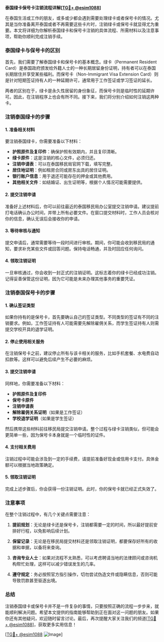 **泰国绿卡保号卡注销流程详解[[TG💪+ @esim1088](https://t.me/s/esim1088)]**

在泰国生活或工作的朋友，或多或少都会遇到需要处理绿卡或者保号卡的情况。尤其是当你准备离开泰国或者不再需要这些卡片时，注销绿卡或保号卡就显得尤为重要。本文将详细为你解析泰国绿卡和保号卡注销的具体流程、所需材料以及注意事项，帮助你顺利完成注销手续。

### 泰国绿卡与保号卡的区别

首先，我们需要了解泰国绿卡和保号卡的基本概念。绿卡（Permanent Resident Card）是泰国政府颁发给外籍人士的一种长期居留身份证明，持有者可以在泰国长期居住并享受某些福利。而保号卡（Non-Immigrant Visa Extension Card）则是针对短期签证持有人的一种延期许可，通常用于工作签证或学习签证的延长。

两者的区别在于，绿卡是永久性居留的身份象征，而保号卡则是临时性的延期许可。因此，在注销程序上也会有所不同。接下来，我们将分别介绍如何注销这两种卡。

### 注销泰国绿卡的步骤

#### 1. 准备相关材料

要注销泰国绿卡，你需要准备以下材料：

- **护照原件及复印件**：确保护照有效期内，并且复印清晰。
- **绿卡原件**：这是注销的核心文件，必须归还。
- **注销申请表**：可以在泰国移民局官网下载，填写完整。
- **居住地证明**：例如租房合同或房东出具的居住证明。
- **银行账户信息**：用于退还可能存在的押金或其他费用。
- **其他相关文件**：如结婚证、出生证明等，根据个人情况可能需要提供。

#### 2. 提交注销申请

准备好上述材料后，你可以前往最近的泰国移民局办公室提交注销申请。建议提前打电话确认办公时间，并带上所有必要文件。在窗口提交材料时，工作人员会核对你的信息，确认无误后会接收你的申请。

#### 3. 等待审核与通知

提交申请后，通常需要等待一段时间进行审核。期间，你可能会收到移民局的通知，要求补充某些文件或回答问题。保持电话畅通，并及时回应任何询问。

#### 4. 领取注销证明

一旦审核通过，你会收到一封正式的注销证明。这标志着你的绿卡已经成功注销。记得妥善保管这份证明，因为它可能是未来办理其他事务的重要凭证。

### 注销泰国保号卡的步骤

#### 1. 确认签证类型

如果你持有的是保号卡，首先要确认自己的签证类型。不同类型的签证有不同的注销要求。例如，工作签证持有人可能需要先解除雇佣关系，而学生签证持有人则需提交学校开具的退学证明。

#### 2. 停止使用相关服务

在注销保号卡之前，建议停止所有与该卡相关的服务，比如手机套餐、水电费自动扣款等。这样可以避免后续产生不必要的麻烦。

#### 3. 提交注销申请

同样地，你需要准备以下材料：

- **护照原件及复印件**
- **保号卡原件**
- **注销申请表**
- **解除雇佣关系证明**（如果是工作签证）
- **学校退学证明**（如果是学生签证）

然后携带这些材料前往移民局提交注销申请。整个过程与绿卡注销类似，但可能会更简单一些，因为保号卡本身就是一个临时性的证件。

#### 4. 支付相关费用

注销过程中可能会涉及到一定的手续费，请提前准备好现金或信用卡支付。具体金额可以根据当地政策确定。

#### 5. 领取注销证明

完成上述步骤后，你会获得一份注销证明。此时，你的保号卡就已经正式失效了。

### 注意事项

在整个注销过程中，有几个关键点需要注意：

1. **提前规划**：无论是绿卡还是保号卡，注销都需要一定的时间，所以最好提前安排好行程，以免影响后续计划。
   
2. **保留记录**：无论是在移民局提交材料还是领取注销证明，都要保存好所有的收据和单据，以备将来查询。

3. **咨询专业人士**：如果对流程不太熟悉，可以考虑聘请当地的法律顾问或咨询机构帮忙处理，这样可以减少错误发生的几率。

4. **遵守规定**：务必按照官方指引操作，切勿尝试伪造文件或隐瞒信息，否则可能导致罚款甚至驱逐出境。

### 总结

注销泰国绿卡或保号卡并不是一件复杂的事情，只要按照正确的流程一步步来，就能顺利解决问题。希望本文提供的指南能够帮助到正在面对这一问题的朋友。如果你还有其他疑问，欢迎随时留言讨论。最后，再次提醒大家关注我们的频道[[TG💪+ @esim1088](https://t.me/s/esim1088)]，获取更多实用信息！

[[TG💪+ @esim1088](https://t.me/s/esim1088) ![Image](https://i.postimg.cc/4NQfJmqS/Snipaste-2025-05-13-00-14-12.png)]